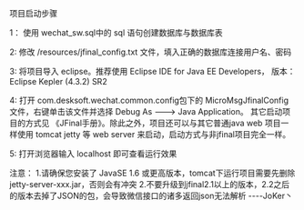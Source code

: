 ﻿项目启动步骤

1： 使用 wechat_sw.sql中的 sql 语句创建数据库与数据库表

2: 修改 /resources/jfinal_config.txt 文件，填入正确的数据库连接用户名、密码

3: 将项目导入 eclipse。推荐使用 Eclipse IDE for Java EE Developers， 版本：Eclipse Kepler (4.3.2) SR2

4: 打开 com.desksoft.wechat.common.config包下的 MicroMsgJfinalConfig 文件，右键单击该文件并选择 Debug As ---> Java Application。
        其它启动项目的方式见 《JFinal手册》。除此之外，项目还可以与其它普通java web 项目一样使用 tomcat
   jetty 等 web server 来启动，启动方式与非jfinal项目完全一样。

5: 打开浏览器输入  localhost 即可查看运行效果

注意： 1.请确保您安装了 JavaSE 1.6 或更高版本，tomcat下运行项目需要先删除 jetty-server-xxx.jar，否则会有冲突
     2.不要升级到jfinal2.1以上的版本，2.2之后的版本去掉了JSON的包，会导致微信接口的诸多返回json无法解析
                                                    ----JoKer丶